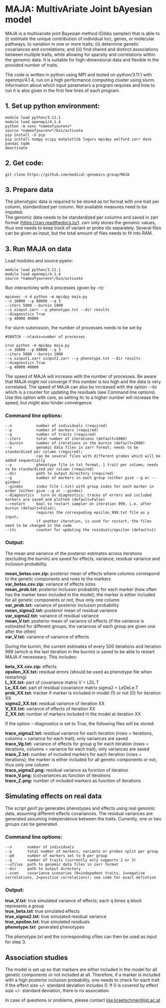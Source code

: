# MAJA: MultivAriate Joint bAyesian model 

MAJA is a multivariate joint Bayesian method (Gibbs sampler) that is able to (i) estimate the unique contribution of individual loci, genes, or molecular pathways, to variation in one or more traits; (ii) determine genetic covariances and correlations; and (iii) find shared and distinct associations between multiple traits, while allowing for sparsity and correlations within the genomic data. It is suitable for high-dimensional data and flexible in the provided number of traits.

The code is written in python using MPI and tested on python/3.11.1 with openmpi/4.1.4, run on a high performance computing cluster using slurm.
Information about which input parameters a program requires and how to run it is alos given in the first few lines of each program. 

## 1. Set up python environment:
```
module load python/3.11.1
module load openmpi/4.1.4
python -m venv *nameofyourenv*
source *nameofyourenv*/bin/activate
pip install -U pip
pip install numpy scipy matplotlib loguru mpi4py welford zarr dask pandas tqdm
deactivate
```

## 2. Get code:
```
git clone https://github.com/medical-genomics-group/MAJA
```

## 3. Prepare data
The phenotypic data is required to be stored as txt format with one trait per column, standardized per column. Not available measures need to be imputed. <br/>
The genomic data needs to be standardized per columns and saved in zarr format (https://zarr.readthedocs.io/). zarr only stores the genomic values, thus one needs to keep track of variant or probe ids separately. Several files can be given as input, but the total amount of files needs to fit into RAM.

## 3. Run MAJA on data
Load modules and source pyenv:
```
module load python/3.11.1
module load openmpi/4.1.4
source *nameofyourenv*/bin/activate
```

Run interactivley with 4 processes (given by -n): 
```
mpiexec -n 4 python -m mpi4py maja.py 
--n 10000 --p 80000 --q 3 
--iters 5000 --burnin 1000 
--x xinput.zarr --y phenotype.txt --dir results
--diagnostics True
--g 40000 40000
```

For slurm submission, the number of processes needs to be set by
```
#SBATCH --ntasks=number of processes
```

```
srun python -m mpi4py maja.py 
--n 10000 --p 80000 --q 3 
--iters 5000 --burnin 1000 
--x xinput1.zarr xinput2.zarr --y phenotype.txt --dir results
--diagnostics True
--g 40000 40000
```
The speed of MAJA will increase with the number of processes. Be aware that MAJA might not converge if this number is too high and the data is very correlated. The speed of MAJA can also be increased with the option --itc which is a counter for updating the residuals (see Command line options). Use this option with care, as setting itc to a higher number will increase the speed, but might also hinder convergence.

### Command line options:
```
--n           number of individuals (required)
--p           number of markers (required)
--q           number of traits (required)
--iters       total number of iterations (default=5000)
--burnin      number of iterations in the burnin (default=1000)
--x           genomic data files in zarr format; needs to be standardized per column (required); 
              can be several files with different probes which will be added sequentially
--y           phenotype file in txt format, 1 trait per column; needs to be standardized per column (required)
--dir         path to output directory (required)
--g           number of markers in each group (either give --g or --gindex)
--gindex      index file (.txt) with group index for each marker in order (either give --g or --gindex)
--diagnostics   turn on diagnostics: traces of errors and included markers are saved and plotted (default=False)
--restart     bool to restart sampler on iteration 999, i.e. after burnin (default=False); 
              requires the correspoding epsilon_999.txt file as y input; 
              if another iteration, is used for restart, the files need to be changed in the code
--itc         counter for updating the residuals/epsilon (default=1)
```

### Output:
The mean and variance of the posterior estimates across iterations (excluding the burnin) are saved for effects, variance, residual variance and inclusion probability.

**mean_betas.csv.zip:** posterior mean of effects where columns correspond to the genetic components and rows to the markers<br/>
**var_betas.csv.zip:** variance of effects sizes<br/>
**mean_prob.txt:** posterior inclusion probability for each marker (how often has the marker been included in the model); the marker is either included for all genetic components or not, thus only one column<br/>
**var_prob.txt:** variance of posterior inclusion probability<br/>
**mean_sigma2.txt:** posterior mean of residual variance<br/>
**var_sigma2.txt:** variance of residual variance<br/>
**mean_V.txt:** posterior mean of variance of effects (if the variance is estimated for different groups, the variances of each group are given one after the other)<br/>
**var_V.txt:** variance of variance of effects<br/>

During the burnin, the current estimates of every 500 iterations and iteration 999 (which is the last iteration in the burnin) is saved to be able to restart MAJA if necesseary. This includes:

**beta_XX.csv.zip:** effects <br/>
**epsilon_XX.txt:** residual errors (should be used as phenotype file when restarting) <br/>
**L_XX.txt:** part of covariance matrix V = LDL.T<br/>
**Le_XX.txt:** part of residual covariance matrix sigma2 = LeDeLe.T<br/>
**prob_XX.txt:** tracker if marker is included in model (1) or not (0) for iteration XX<br/>
**sigma2_XX.txt:** residual variance of iteration XX<br/>
**V_XX.txt:** variance of effects of iteration XX<br/>
**Z_XX.txt:** number of markers included in the model at iteration XX    <br/>

If the option --diagnostics is set to True, the following files will be stored:

**trace_sigma2.txt:** residual variance for each iteration (rows = iterations, columns = variance for each trait); only variances are saved<br/>
**trace_Vg.txt:** variance of effects for group g for each iteration (rows = iterations, columns = variance for each trait); only variances are saved<br/>
**trace_Z.txt:** number of included markers for each iteration (rows = iterations); the marker is either included for all genetic components or not, thus only one column<br/>
**trace_sigma2.png:** residual variance as function of iteration<br/>
**trace_V.png:** (co)variances as function of iterations<br/>
**trace_Z.png:** number of included markers as function of iterations<br/>


## Simulating effects on real data
The script *genY.py* generates phenotypes and effects using real genomic data, assuming different effects covariances. The residual variances are generated assuming independence between the traits. Currently, one or two groups can be generated.

### Command line options:
```
--n       number of individuals
--p       total number of markers, variants or probes split per group
--p0      number of markers set to 0 per group
--q       number of traits (currently only supports 2 or 3)
--xfiles  path to genomic data files in zarr format
--dir     path to output directory
--scen    covariance scenarios (0=indepedent traits, 1=negative correlations, 2=positive correlations); see code for exact defintion
```

### Output:
**true_V.txt**: true simulated variance of effects; each q times q block represents a group<br/>
**true_beta.txt**: true simulated effects<br/>
**true_sigma2.txt**: true simulated residual variance<br/>
**true_epsilon.txt**: true simulated residuals<br/>
**phenotype.txt**: generated phenotypes<br/>

The *phenotype.txt* and the corresponding xfiles can then be used as input for step 3.

## Association studies
The model is set up so that markers are either included in the model for all genetic components or not included at all. Therefore, if a marker is included with a high posterior inclusion probability, one needs to check for each trait if the effect size +/- standard deviation includes 0. If 0 is covered by effect size +/- standard deviation, there is no association.




In case of questions or problems, please contact ilse.kraetschmer@ist.ac.at
